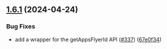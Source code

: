 ## [1.6.1](https://github.com/rudderlabs/rudder-sdk-react-native/compare/rudder-integration-appsflyer-react-native@1.6.0...rudder-integration-appsflyer-react-native@1.6.1) (2024-04-24)

### Bug Fixes

- add a wrapper for the getAppsFlyerId API ([#337](https://github.com/rudderlabs/rudder-sdk-react-native/issues/337)) ([67e0f34](https://github.com/rudderlabs/rudder-sdk-react-native/commit/67e0f3495cb74051e3a0834214ea29528530d702))
